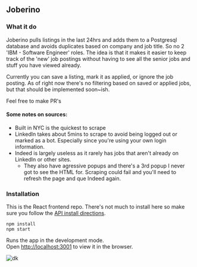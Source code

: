 ## Joberino

### What it do

Joberino pulls listings in the last 24hrs and adds them to a Postgresql database and avoids duplicates based on company and job title. So no 2 'IBM - Software Engineer' roles. The idea is that it makes it easier to keep track of the 'new' job postings without having to see all the senior jobs and stuff you have viewed already.

Currently you can save a listing, mark it as applied, or ignore the job posting. As of right now there's no filtering based on saved or applied jobs, but that should be implemented soon~ish.

Feel free to make PR's

#### Some notes on sources:

- Built in NYC is the quickest to scrape
- LinkedIn takes about 5mins to scrape to avoid being logged out or marked as a bot. Especially since you're using your own login information.
- Indeed is largely useless as it rarely has jobs that aren't already on LinkedIn or other sites.
  - They also have agressive popups and there's a 3rd popup I never got to see the HTML for. Scraping could fail and you'll need to refresh the page and que Indeed again.

### Installation

This is the React frontend repo. There's not much to install here so make sure you follow the [API install directions](https://github.com/denvermullets/joberino-portal-api).



```
npm install
npm start
```

Runs the app in the development mode.<br />
Open [http://localhost:3001](http://localhost:3001) to view it in the browser.

![dk](https://i.imgur.com/hMfFHoj.gif)

